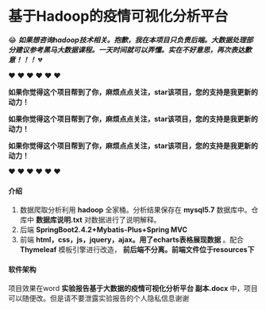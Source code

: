 # 基于Hadoop的疫情可视化分析平台
 :joy:  **_如果想咨询hadoop技术相关。抱歉，我在本项目只负责后端。大数据处理部分建议参考黑马大数据课程。一天时间就可以弄懂。实在不好意思，再次表达歉意！！！_**  :broken_heart: 

 :heart:  :heart: :heart:  :heart:  :heart:  :heart: 

 **如果你觉得这个项目帮到了你，麻烦点点关注，star该项目，您的支持是我更新的动力！** 

 **如果你觉得这个项目帮到了你，麻烦点点关注，star该项目，您的支持是我更新的动力！** 

 **如果你觉得这个项目帮到了你，麻烦点点关注，star该项目，您的支持是我更新的动力！** 

 :heart:  :heart: :heart:  :heart:  :heart:  :heart: 

#### 介绍
1. 数据爬取分析利用 **hadoop** 全家桶。分析结果保存在 **mysql5.7** 数据库中。仓库中 **数据库说明.txt** 对数据进行了说明解释。
2. 后端 **SpringBoot2.4.2+Mybatis-Plus+Spring MVC** 
3. 前端 **html，css，js，jquery，ajax。用了echarts表格展现数据** 。配合 **Thymeleaf** 模板引擎进行改造， **前后端不分离。前端文件位于resources下** 

#### 软件架构
项目效果在word **实验报告基于大数据的疫情可视化分析平台 副本.docx** 中，项目可以随便改。但是请不要泄露实验报告的个人隐私信息谢谢